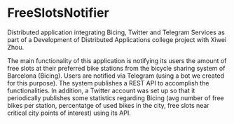 # FreeSlotsNotifier
Distributed application integrating Bicing, Twitter and Telegram Services as part of a Development of Distributed Applications college project with Xiwei Zhou.

The main functionality of this application is notifying its users the amount of free slots at their preferred bike stations from the bicycle sharing system of Barcelona (Bicing). Users are notified via Telegram (using a bot we created for this purpose). 
The system publishes a REST API to accomplish the functionalities.
In addition, a Twitter account was set up so that it periodically publishes some statistics regarding Bicing (avg number of free bikes per station, percentatge of used bikes in the city, free slots near critical city points of interest) using its API.
